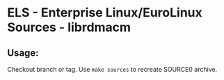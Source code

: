 # ELS - Enterprise Linux/EuroLinux Sources - librdmacm
 
## Usage:
  Checkout branch or tag. Use `make sources` to recreate  SOURCE0 archive.
